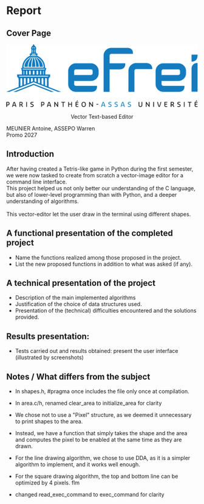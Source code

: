 # Report

## Cover Page
![Image](logo.png)<br>
<p style="text-align: center;">Vector Text-based Editor</p>
MEUNIER Antoine, ASSEPO Warren<br>
Promo 2027

## Introduction
After having created a Tetris-like game in Python during the first semester, we were now tasked to create from scratch a vector-image editor for a command line interface. <br>
This project helped us not only better our understanding of the C language, but also of lower-level programming than with Python, and a deeper understanding of algorithms.<br>
<br>
This vector-editor let the user draw in the terminal using different shapes.<br>

## A functional presentation of the completed project
- Name the functions realized among those proposed in the project.
- List the new proposed functions in addition to what was asked (if any).

## A technical presentation of the project
- Description of the main implemented algorithms
- Justification of the choice of data structures used.
- Presentation of the (technical) difficulties encountered and the solutions provided.

## Results presentation:
- Tests carried out and results obtained: present the user interface (illustrated by
screenshots)

## Notes / What differs from the subject
- In shapes.h, #pragma once includes the file only once at compilation.
- In area.c/h, renamed clear_area to initialize_area for clarity 

- We chose not to use a "Pixel" structure, as we deemed it unnecessary to print shapes to the area.
- Instead, we have a function that simply takes the shape and the area and computes the pixel to be enabled at the same time as they are drawn.
 
- For the line drawing algorithm, we chose to use DDA, as it is a simpler algorithm to implement, and it works well enough.

- For the square drawing algorithm, the top and bottom line can be optimized by 4 pixels. flm

- changed read_exec_command to exec_command for clarity
